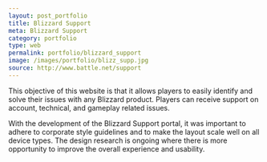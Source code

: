 ```yaml
---
layout: post_portfolio
title: Blizzard Support
meta: Blizzard Support
category: portfolio
type: web
permalink: portfolio/blizzard_support
image: /images/portfolio/blizz_supp.jpg
source: http://www.battle.net/support
---
```


This objective of this website is that it allows players to easily identify and solve their issues with any Blizzard product. Players can receive support on account, technical, and gameplay related issues.

With the development of the Blizzard Support portal, it was important to adhere to corporate style guidelines and to make the layout scale well on all device types. The design research is ongoing where there is more opportunity to improve the overall experience and usability.


